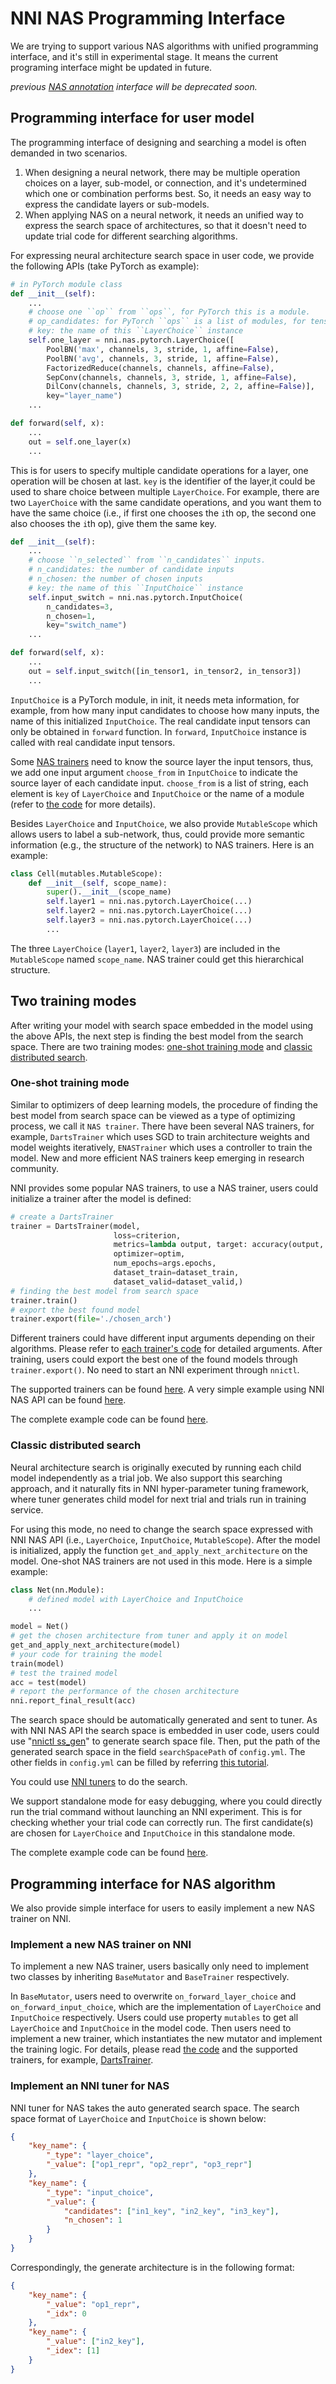 # NNI NAS Programming Interface

We are trying to support various NAS algorithms with unified programming interface, and it's still in experimental stage. It means the current programing interface might be updated in future.

*previous [NAS annotation](../AdvancedFeature/GeneralNasInterfaces.md) interface will be deprecated soon.*

## Programming interface for user model

The programming interface of designing and searching a model is often demanded in two scenarios.

1. When designing a neural network, there may be multiple operation choices on a layer, sub-model, or connection, and it's undetermined which one or combination performs  best. So, it needs an easy way to express the candidate layers or sub-models.
2. When applying NAS on a neural network, it needs an unified way to express the search space of architectures, so that it doesn't need to update trial code for different searching algorithms.


For expressing neural architecture search space in user code, we provide the following APIs (take PyTorch as example):

```python
# in PyTorch module class
def __init__(self):
    ...
    # choose one ``op`` from ``ops``, for PyTorch this is a module.
    # op_candidates: for PyTorch ``ops`` is a list of modules, for tensorflow it is a list of keras layers.
    # key: the name of this ``LayerChoice`` instance
    self.one_layer = nni.nas.pytorch.LayerChoice([
        PoolBN('max', channels, 3, stride, 1, affine=False),
        PoolBN('avg', channels, 3, stride, 1, affine=False),
        FactorizedReduce(channels, channels, affine=False),
        SepConv(channels, channels, 3, stride, 1, affine=False),
        DilConv(channels, channels, 3, stride, 2, 2, affine=False)],
        key="layer_name")
    ...

def forward(self, x):
    ...
    out = self.one_layer(x)
    ...
```
This is for users to specify multiple candidate operations for a layer, one operation will be chosen at last. `key` is the identifier of the layer,it could be used to share choice between multiple `LayerChoice`. For example, there are two `LayerChoice` with the same candidate operations, and you want them to have the same choice (i.e., if first one chooses the `i`th op, the second one also chooses the `i`th op), give them the same key.

```python
def __init__(self):
    ...
    # choose ``n_selected`` from ``n_candidates`` inputs.
    # n_candidates: the number of candidate inputs
    # n_chosen: the number of chosen inputs
    # key: the name of this ``InputChoice`` instance
    self.input_switch = nni.nas.pytorch.InputChoice(
        n_candidates=3,
        n_chosen=1,
        key="switch_name")
    ...

def forward(self, x):
    ...
    out = self.input_switch([in_tensor1, in_tensor2, in_tensor3])
    ...
```
`InputChoice` is a PyTorch module, in init, it needs meta information, for example, from how many input candidates to choose how many inputs, the name of this initialized `InputChoice`. The real candidate input tensors can only be obtained in `forward` function. In `forward`, `InputChoice` instance is called with real candidate input tensors.

Some [NAS trainers](#one-shot-training-mode) need to know the source layer the input tensors, thus, we add one input argument `choose_from` in `InputChoice` to indicate the source layer of each candidate input. `choose_from` is a list of string, each element is `key` of `LayerChoice` and `InputChoice` or the name of a module (refer to [the code](https://github.com/microsoft/nni/blob/master/src/sdk/pynni/nni/nas/pytorch/mutables.py) for more details).


Besides `LayerChoice` and `InputChoice`, we also provide `MutableScope` which allows users to label a sub-network, thus, could provide more semantic information (e.g., the structure of the network) to NAS trainers. Here is an example:
```python
class Cell(mutables.MutableScope):
    def __init__(self, scope_name):
        super().__init__(scope_name)
        self.layer1 = nni.nas.pytorch.LayerChoice(...)
        self.layer2 = nni.nas.pytorch.LayerChoice(...)
        self.layer3 = nni.nas.pytorch.LayerChoice(...)
        ...
```
The three `LayerChoice` (`layer1`, `layer2`, `layer3`) are included in the `MutableScope` named `scope_name`. NAS trainer could get this hierarchical structure.


## Two training modes

After writing your model with search space embedded in the model using the above APIs, the next step is finding the best model from the search space. There are two training modes: [one-shot training mode](#one-shot-training-mode) and [classic distributed search](#classic-distributed-search).

### One-shot training mode

Similar to optimizers of deep learning models, the procedure of finding the best model from search space can be viewed as a type of optimizing process, we call it `NAS trainer`. There have been several NAS trainers, for example, `DartsTrainer` which uses SGD to train architecture weights and model weights iteratively, `ENASTrainer` which uses a controller to train the model. New and more efficient NAS trainers keep emerging in research community.

NNI provides some popular NAS trainers, to use a NAS trainer, users could initialize a trainer after the model is defined:

```python
# create a DartsTrainer
trainer = DartsTrainer(model,
                       loss=criterion,
                       metrics=lambda output, target: accuracy(output, target, topk=(1,)),
                       optimizer=optim,
                       num_epochs=args.epochs,
                       dataset_train=dataset_train,
                       dataset_valid=dataset_valid,)
# finding the best model from search space
trainer.train()
# export the best found model
trainer.export(file='./chosen_arch')
```

Different trainers could have different input arguments depending on their algorithms. Please refer to [each trainer's code](https://github.com/microsoft/nni/tree/master/src/sdk/pynni/nni/nas/pytorch) for detailed arguments. After training, users could export the best one of the found models through `trainer.export()`. No need to start an NNI experiment through `nnictl`.

The supported trainers can be found [here](Overview.md#supported-one-shot-nas-algorithms). A very simple example using NNI NAS API can be found [here](https://github.com/microsoft/nni/tree/master/examples/nas/simple/train.py).

The complete example code can be found [here]().

### Classic distributed search

Neural architecture search is originally executed by running each child model independently as a trial job. We also support this searching approach, and it naturally fits in NNI hyper-parameter tuning framework, where tuner generates child model for next trial and trials run in training service.

For using this mode, no need to change the search space expressed with NNI NAS API (i.e., `LayerChoice`, `InputChoice`, `MutableScope`). After the model is initialized, apply the function `get_and_apply_next_architecture` on the model. One-shot NAS trainers are not used in this mode. Here is a simple example:
```python
class Net(nn.Module):
    # defined model with LayerChoice and InputChoice
    ...

model = Net()
# get the chosen architecture from tuner and apply it on model
get_and_apply_next_architecture(model)
# your code for training the model
train(model)
# test the trained model
acc = test(model)
# report the performance of the chosen architecture
nni.report_final_result(acc)
```

The search space should be automatically generated and sent to tuner. As with NNI NAS API the search space is embedded in user code, users could use "[nnictl ss_gen](../Tutorial/Nnictl.md)" to generate search space file. Then, put the path of the generated search space in the field `searchSpacePath` of `config.yml`. The other fields in `config.yml` can be filled by referring [this tutorial](../Tutorial/QuickStart.md).

You could use [NNI tuners](../Tuner/BuiltinTuner.md) to do the search.

We support standalone mode for easy debugging, where you could directly run the trial command without launching an NNI experiment. This is for checking whether your trial code can correctly run. The first candidate(s) are chosen for `LayerChoice` and `InputChoice` in this standalone mode.

The complete example code can be found [here](https://github.com/microsoft/nni/tree/master/examples/nas/classic_nas/config_nas.yml).

## Programming interface for NAS algorithm

We also provide simple interface for users to easily implement a new NAS trainer on NNI.

### Implement a new NAS trainer on NNI

To implement a new NAS trainer, users basically only need to implement two classes by inheriting `BaseMutator` and `BaseTrainer` respectively.

In `BaseMutator`, users need to overwrite `on_forward_layer_choice` and `on_forward_input_choice`, which are the implementation of `LayerChoice` and `InputChoice` respectively. Users could use property `mutables` to get all `LayerChoice` and `InputChoice` in the model code. Then users need to implement a new trainer, which instantiates the new mutator and implement the training logic. For details, please read [the code](https://github.com/microsoft/nni/tree/master/src/sdk/pynni/nni/nas/pytorch) and the supported trainers, for example, [DartsTrainer](https://github.com/microsoft/nni/tree/master/src/sdk/pynni/nni/nas/pytorch/darts).

### Implement an NNI tuner for NAS

NNI tuner for NAS takes the auto generated search space. The search space format of `LayerChoice` and `InputChoice` is shown below:
```json
{
    "key_name": {
        "_type": "layer_choice",
        "_value": ["op1_repr", "op2_repr", "op3_repr"]
    },
    "key_name": {
        "_type": "input_choice",
        "_value": {
            "candidates": ["in1_key", "in2_key", "in3_key"],
            "n_chosen": 1
        }
    }
}
```

Correspondingly, the generate architecture is in the following format:
```json
{
    "key_name": {
        "_value": "op1_repr",
        "_idx": 0
    },
    "key_name": {
        "_value": ["in2_key"],
        "_idex": [1]
    }
}
```